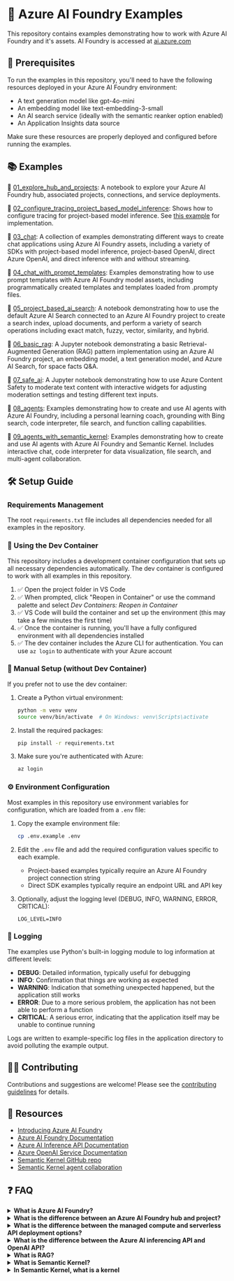 # 🤖 Azure AI Foundry Examples

This repository contains examples demonstrating how to work with Azure AI Foundry and it's assets. AI Foundry is accessed at [ai.azure.com](http://ai.azure.com)

## 🔧 Prerequisites

To run the examples in this repository, you'll need to have the following resources deployed in your Azure AI Foundry environment:

- A text generation model like gpt-4o-mini
- An embedding model like text-embedding-3-small
- An AI search service (ideally with the semantic reanker option enabled)
- An Application Insights data source

Make sure these resources are properly deployed and configured before running the examples.

## 📚 Examples

🧮 [01_explore_hub_and_projects](./01_explore_hub_and_projects/README.md): A notebook to explore your Azure AI Foundry hub, associated projects, connections, and service deployments.

🧮 [02_configure_tracing_project_based_model_inference](./02_configure_tracing_project_based_model_inference/README.md): Shows how to configure tracing for project-based model inference. See [this example](./03_chat/chat_project_based_model_inference.py) for implementation.

🧮 [03_chat](./03_chat/README.md): A collection of examples demonstrating different ways to create chat applications using Azure AI Foundry assets, including a variety of SDKs with project-based model inference, project-based OpenAI, direct Azure OpenAI, and direct inference with and without streaming.

🧮 [04_chat_with_prompt_templates](./04_chat_with_prompt_templates/README.md): Examples demonstrating how to use prompt templates with Azure AI Foundry model assets, including programmatically created templates and templates loaded from .prompty files.

🧮 [05_project_based_ai_search](./05_project_based_ai_search/README.md): A notebook demonstrating how to use the default Azure AI Search connected to an Azure AI Foundry project to create a search index, upload documents, and perform a variety of search operations including exact match, fuzzy, vector, similarity, and hybrid.

🧮 [06_basic_rag](./06_basic_rag/README.md): A Jupyter notebook demonstrating a basic Retrieval-Augmented Generation (RAG) pattern implementation using an Azure AI Foundry project, an embedding model, a text generation model, and Azure AI Search, for space facts Q&A.

🧮 [07_safe_ai](./07_safe_ai/README.md): A Jupyter notebook demonstrating how to use Azure Content Safety to moderate text content with interactive widgets for adjusting moderation settings and testing different text inputs.

🧮 [08_agents](./08_agents/README.md): Examples demonstrating how to create and use AI agents with Azure AI Foundry, including a personal learning coach, grounding with Bing search, code interpreter, file search, and function calling capabilities.

🧮 [09_agents_with_semantic_kernel](./09_agents_with_semantic_kernel/README.md): Examples demonstrating how to create and use AI agents with Azure AI Foundry and Semantic Kernel. Includes interactive chat, code interpreter for data visualization, file search, and multi-agent collaboration.

## 🛠️ Setup Guide

### Requirements Management

The root `requirements.txt` file includes all dependencies needed for all examples in the repository.

### 🐳 Using the Dev Container

This repository includes a development container configuration that sets up all necessary dependencies automatically. The dev container is configured to work with all examples in this repository.

1. ✅ Open the project folder in VS Code
2. ✅ When prompted, click "Reopen in Container" or use the command palette and select *Dev Containers: Reopen in Container*
3. ✅ VS Code will build the container and set up the environment (this may take a few minutes the first time)
4. ✅ Once the container is running, you'll have a fully configured environment with all dependencies installed
5. ✅ The dev container includes the Azure CLI for authentication. You can use `az login` to authenticate with your Azure account

### 🔧 Manual Setup (without Dev Container)

If you prefer not to use the dev container:

1. Create a Python virtual environment:
   ```bash
   python -m venv venv
   source venv/bin/activate  # On Windows: venv\Scripts\activate
   ```

2. Install the required packages:
   ```bash
   pip install -r requirements.txt
   ```

3. Make sure you're authenticated with Azure:
   ```bash
   az login
   ```

### ⚙️ Environment Configuration

Most examples in this repository use environment variables for configuration, which are loaded from a `.env` file:

1. Copy the example environment file:
   ```bash
   cp .env.example .env
   ```

2. Edit the `.env` file and add the required configuration values specific to each example.
   - Project-based examples typically require an Azure AI Foundry project connection string
   - Direct SDK examples typically require an endpoint URL and API key

3. Optionally, adjust the logging level (DEBUG, INFO, WARNING, ERROR, CRITICAL):
   ```
   LOG_LEVEL=INFO
   ```

### 📝 Logging

The examples use Python's built-in logging module to log information at different levels:

- **DEBUG**: Detailed information, typically useful for debugging
- **INFO**: Confirmation that things are working as expected
- **WARNING**: Indication that something unexpected happened, but the application still works
- **ERROR**: Due to a more serious problem, the application has not been able to perform a function
- **CRITICAL**: A serious error, indicating that the application itself may be unable to continue running

Logs are written to example-specific log files in the application directory to avoid polluting the example output.

## 👨‍💻 Contributing

Contributions and suggestions are welcome! Please see the [contributing guidelines](CONTRIBUTING.md) for details.

## 📖 Resources

- [Introducing Azure AI Foundry](https://www.youtube.com/watch?v=GD7MnIwAxYM)
- [Azure AI Foundry Documentation](https://learn.microsoft.com/azure/ai-foundry)
- [Azure AI Inference API Documentation](https://learn.microsoft.com/en-us/azure/machine-learning/reference-model-inference-api?view=azureml-api-2&tabs=python)
- [Azure OpenAI Service Documentation](https://learn.microsoft.com/en-us/azure/ai-services/openai/)
- [Semantic Kernel GitHub repo](https://github.com/microsoft/semantic-kernel)
- [Semantic Kernel agent collaboration](https://learn.microsoft.com/en-us/semantic-kernel/frameworks/agent/agent-chat?pivots=programming-language-python)

## ❓ FAQ

<details>
<summary><strong>What is Azure AI Foundry?</strong></summary>
A successor to Azure AI Studio, it's a home for AI capabilities including a collection of tools and services to fully create, manage, and use AI models at scale for data scientists and AI engineers.
</details>

<details>
<summary><strong>What is the difference between an Azure AI Foundry hub and project?</strong></summary>
A hub is a parent workspace that provides shared resources including storage, key vault, and compute for multiple child projects. Projects are lighter weight workspaces for managing AI components that inherit and use the hub's resources. Think of hubs as infrastructure and resource providers and projects as workspaces for specific AI development efforts.

A hub can have many projects, but a project can have only 1 parent hub. A project can have it's own data, connections, and model deployements that are isolated to the project itself, and not part of the hub.
</details>

<details>
<summary><strong>What is the difference between the managed compute and serverless API deployment options?</strong></summary>

Deployment options differ primarily in pricing structure and infrastructure approach.

**Serverless deployment**:
- Pay-as-you-go model based on token usage (input, output, and reasoning tokens)
- Runs on shared GPU cluster pools specific to each model
- Can utilize global pools, or region-specific pools (like East US or Sweden Central)

**Managed compute**:
- Hourly billing model regardless of usage
- Runs on dedicated virtual machines with the model and API pre-deployed
- Microsoft handles all infrastructure management and deployment
</details>

<details>
<summary><strong>What is the difference between the Azure AI inferencing API and OpenAI API?</strong></summary>

The Azure AI inferencing API (package `azure.ai.inference`) serves as an abstraction layer that allows applications to interact with various models using a standardized interface. It translates requests to the specific format required by each underlying model.

While `azure.ai.inference` provides a model-agnostic abstraction layer, the openai package with the AzureOpenAI client (i.e., `from openai import AzureOpenAI`) is specifically designed for interacting with OpenAI models deployed on Azure. 

In summary, the key benefit of `azure.ai.inference` is the ability to switch between supported models, for example between an OpenAI and Meta model, without modifying your application code, avoiding code lock-in.

Verify model compatibility via the [inference API documentation](https://learn.microsoft.com/en-us/azure/machine-learning/reference-model-inference-api?view=azureml-api-2&tabs=python).
</details>

<details>
<summary><strong>What is RAG?</strong></summary>
Retrieval-Augmented Generation (RAG) is a technique where the LLM (Large Language Model) uses relevant retrieved text chunks from your data to craft a final answer.
This helps ground the model's response in real data, reducing hallucinations.
</details>

<details>
<summary><strong>What is Semantic Kernel?</strong></summary>
Semantic Kernel is a lightweight, open-source development kit that lets you easily build AI agents and integrate the latest AI models into your C#, Python, or Java codebase. It serves as an efficient middleware that enables rapid delivery of enterprise-grade solutions.
</details>


<details>
<summary><strong>In Semantic Kernel, what is a kernel</strong></summary>
An SK kernel is the central orchestration component that serves as the main entry point to the framework. It manages integration with AI services like Azure OpenAI, memory sharing, and function registry and execution.
</details>

